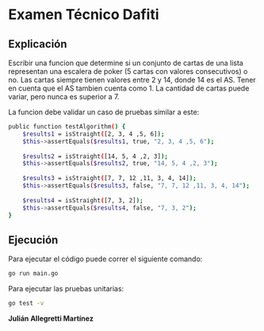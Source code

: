 # Examen Técnico Dafiti

## Explicación

Escribir una funcion que determine si un conjunto de cartas de una lista representan una escalera de poker (5 cartas con valores consecutivos) o no.
Las cartas siempre tienen valores entre 2 y 14, donde 14 es el AS.
Tener en cuenta que el AS tambien cuenta como 1.
La cantidad de cartas puede variar, pero nunca es superior a 7.

La funcion debe validar un caso de pruebas similar a este:

```sh
public function testAlgorithm() {
    $results1 = isStraight([2, 3, 4 ,5, 6]);
    $this->assertEquals($results1, true, "2, 3, 4 ,5, 6");
    
    $results2 = isStraight([14, 5, 4 ,2, 3]);
    $this->assertEquals($results2, true, "14, 5, 4 ,2, 3");
    
    $results3 = isStraight([7, 7, 12 ,11, 3, 4, 14]);
    $this->assertEquals($results3, false, "7, 7, 12 ,11, 3, 4, 14");
    
    $results4 = isStraight([7, 3, 2]);
    $this->assertEquals($results4, false, "7, 3, 2"); 
}
```

## Ejecución

Para ejecutar el código puede correr el siguiente comando:
```sh
go run main.go
```

Para ejecutar las pruebas unitarias:
```sh
go test -v
```

**Julián Allegretti Martínez**